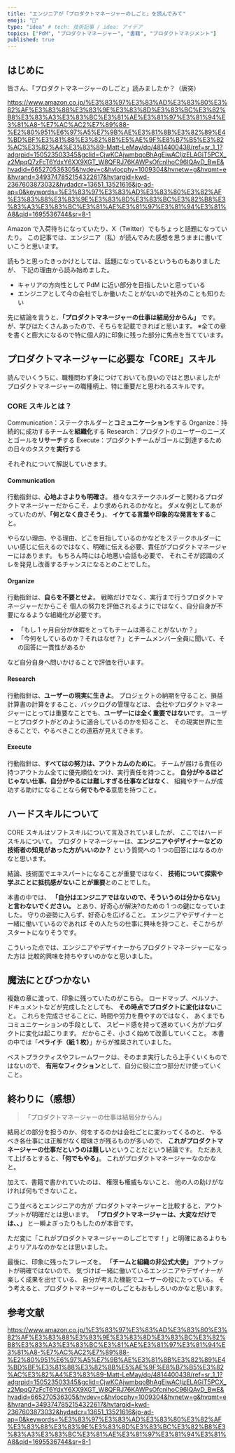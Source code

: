 ```yaml
---
title: "エンジニアが「プロダクトマネージャーのしごと」を読んでみて"
emoji: "🐡"
type: "idea" # tech: 技術記事 / idea: アイデア
topics: ["PdM", "プロダクトマネージャー", "書籍", "プロダクトマネジメント"]
published: true
---
```


## はじめに

皆さん、「プロダクトマネージャーのしごと」読みましたか？（唐突）

https://www.amazon.co.jp/%E3%83%97%E3%83%AD%E3%83%80%E3%82%AF%E3%83%88%E3%83%9E%E3%83%8D%E3%83%BC%E3%82%B8%E3%83%A3%E3%83%BC%E3%81%AE%E3%81%97%E3%81%94%E3%81%A8-%E7%AC%AC2%E7%89%88-%E2%80%951%E6%97%A5%E7%9B%AE%E3%81%8B%E3%82%89%E4%BD%BF%E3%81%88%E3%82%8B%E5%AE%9F%E8%B7%B5%E3%82%AC%E3%82%A4%E3%83%89-Matt-LeMay/dp/4814400438/ref=sr_1_1?adgrpid=150523503345&gclid=CjwKCAjwmbqoBhAgEiwACIjzELAGiT5PCX_z2MpqQ7zFcT6YdxY6XX9XGT_W8QFRJ76KAWPsOfcnlhoC96IQAvD_BwE&hvadid=665270536305&hvdev=c&hvlocphy=1009304&hvnetw=g&hvqmt=e&hvrand=3493747852154322617&hvtargid=kwd-2367603873032&hydadcr=13651_13521616&jp-ad-ap=0&keywords=%E3%83%97%E3%83%AD%E3%83%80%E3%82%AF%E3%83%88%E3%83%9E%E3%83%8D%E3%83%BC%E3%82%B8%E3%83%A3%E3%83%BC%E3%81%AE%E3%81%97%E3%81%94%E3%81%A8&qid=1695536744&sr=8-1

Amazon で入荷待ちになっていたり、X（Twitter）でもちょっと話題になっていたり。
この記事では、エンジニア（私）が読んでみた感想を思うままに書いていこうと思います。

読もうと思ったきっかけとしては、話題になっているというものもありましたが、
下記の理由から読み始めました。

- キャリアの方向性として PdM に近い部分を目指したいと思っている
- エンジニアとして今の会社でしか働いたことがないので社外のことも知りたい

先に結論を言うと、**「プロダクトマネージャーの仕事は結局分からん」** です。
が、学びはたくさんあったので、そちらを記載できればと思います。
※全ての章を書くと膨大になるので特に個人的に印象に残った部分に焦点を当てています。

## プロダクトマネージャーに必要な「CORE」スキル

読んでいくうちに、職種問わず身につけておいても良いのではと思いましたが
プロダクトマネージャーの職種柄上、特に重要だと思われるスキルです。

### CORE スキルとは？

Communication：ステークホルダーと**コミュニケーション**をする
Organize：持続的に成功するチームを**組織化**する
Research：プロダクトのユーザーのニーズとゴールを**リサーチ**する
Execute：プロダクトチームがゴールに到達するための日々のタスクを**実行**する

それぞれについて解説していきます。

#### Communication

行動指針は、**心地よさよりも明確さ**。
様々なステークホルダーと関わるプロダクトマネージャーだからこそ、より求められるのかなと。
ダメな例としてあがっていたのが、**「何となく良さそう」**、
**イケてる言葉や印象的な発言をする**こと。

やらない理由、やる理由、どこを目指しているのかなどをステークホルダーに
いい感じに伝えるのではなく、明確に伝える必要、責任がプロダクトマネージャーにはあります。
もちろん時には心地悪い会話も必要で、
それこそが認識のズレを発見し改善するチャンスになるとのことでした。

#### Organize

行動指針は、**自らを不要とせよ**。
戦略だけでなく、実行まで行うプロダクトマネージャーだからこそ
個人の努力を評価されるようにではなく、自分自身が不要になるような組織化が必要です。

- 「もし 1 ヶ月自分が休暇をとってもチームは滞ることがないか？」
- 「今何をしているのか？それはなぜ？」とチームメンバー全員に聞いて、その回答に一貫性があるか

など自分自身へ問いかけることで評価を行います。

#### Research

行動指針は、**ユーザーの現実に生きよ**。
プロジェクトの納期を守ること、損益計算書の計算をすること、バックログの管理などは、
会社やプロダクトマネージャーにとっては重要なことでも、**ユーザーには全く重要ではない**です。
ユーザーとプロダクトがどのように適合しているのかを知ること、
その現実世界に生きることで、やるべきことの道筋が見えてきます。

#### Execute

行動指針は、**すべてはの努力は、アウトカムのために**。
チームが届ける責任の持つアウトカム全てに優先順位をつけ、実行責任を持つこと。
**自分がやるほどじゃない仕事、自分がやるには難しすぎる仕事などはなく**、
組織やチームが成功する助けになることなら**何でもやる**意思を持つこと。

## ハードスキルについて

CORE スキルはソフトスキルについて言及されていましたが、
ここではハードスキルについて。
プロダクトマネージャーは、**エンジニアやデザイナーなどの技術者の知見があった方がいいのか？**
という質問への 1 つの回答にはなるのかなと思います。

結論、技術面でエキスパートになることが重要ではなく、
**技術について探索や学ぶことに抵抗感がないことが重要**とのことでした。

本書の中では、
**「自分はエンジニアではないので、そういうのは分からない」と言わないでください。**
とあり、好奇心が解決?のための 1 つの鍵になっていました。
守りの姿勢に入らず、好奇心を広げること。
エンジニアやデザイナーと一緒に働いているのであれば
その人たちの仕事に興味を持つこと、そこからがスタートになりそうです。

こういった点では、エンジニアやデザイナーからプロダクトマネージャーになった方は
比較的興味を持ちやすいのかなと思いました。

## 魔法にとびつかない

複数の章に渡って、印象に残っていたのがこちら。
ロードマップ、ペルソナ、ドキュメントなどが完成したとしても、
**その時点でプロダクトに変化はない**こと。
これらを完成させることに、時間や労力を費やすのではなく、
あくまでもコミュニケーションの手段として、
スピード感を持って進めていく方がプロダクトに変化は起こります。
だからこそ、小さく始めて改善していくこと。
本書の中では「**ペライチ（紙 1 枚）**」からが推奨されていました。

ベストプラクティスやフレームワークは、そのまま実行したら上手くいくものではないので、
**有用なフィクション**として、自分に役に立つ部分だけ使っていくこと。

## 終わりに（感想）

> 「プロダクトマネージャーの仕事は結局分からん」

結局どの部分を担うのか、何をするのかは会社ごとに変わってくるのと、
やるべき各仕事には正解がなく曖昧さが残るものが多いので、
**これがプロダクトマネージャーの仕事だというのは難しい**ということだという結論です。
ただあえて上げるとすると、**「何でもやる」**。
これがプロダクトマネージャーなのかなと。

加えて、書籍で書かれていたのは、
権限も権威もないこと、
他の人の助けがなければ何もできないこと。

こう並べるとエンジニアの方が
プロダクトマネージャーと比較すると、アウトプットが明確だとは思います。
**「プロダクトマネージャーは、大変なだけでは、、」** と一瞬よぎったりもしたのが本音です。

ただ変に「これがプロダクトマネージャーのしごとです！」と明確にあるよりも
よりリアルなのかなとは思いました。

最後に、印象に残ったフレーズを。
**「チームと組織の非公式大使」**
アウトプットが明確ではないので、
気づけば一緒に働いているエンジニアやデザイナーが楽しく成果を出せている、
自分が考えた機能でユーザーの役にたっている。
そう考えると、プロダクトマネージャーのしごともおもしろいのかなと思います。

## 参考文献

https://www.amazon.co.jp/%E3%83%97%E3%83%AD%E3%83%80%E3%82%AF%E3%83%88%E3%83%9E%E3%83%8D%E3%83%BC%E3%82%B8%E3%83%A3%E3%83%BC%E3%81%AE%E3%81%97%E3%81%94%E3%81%A8-%E7%AC%AC2%E7%89%88-%E2%80%951%E6%97%A5%E7%9B%AE%E3%81%8B%E3%82%89%E4%BD%BF%E3%81%88%E3%82%8B%E5%AE%9F%E8%B7%B5%E3%82%AC%E3%82%A4%E3%83%89-Matt-LeMay/dp/4814400438/ref=sr_1_1?adgrpid=150523503345&gclid=CjwKCAjwmbqoBhAgEiwACIjzELAGiT5PCX_z2MpqQ7zFcT6YdxY6XX9XGT_W8QFRJ76KAWPsOfcnlhoC96IQAvD_BwE&hvadid=665270536305&hvdev=c&hvlocphy=1009304&hvnetw=g&hvqmt=e&hvrand=3493747852154322617&hvtargid=kwd-2367603873032&hydadcr=13651_13521616&jp-ad-ap=0&keywords=%E3%83%97%E3%83%AD%E3%83%80%E3%82%AF%E3%83%88%E3%83%9E%E3%83%8D%E3%83%BC%E3%82%B8%E3%83%A3%E3%83%BC%E3%81%AE%E3%81%97%E3%81%94%E3%81%A8&qid=1695536744&sr=8-1
